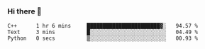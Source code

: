 ### Hi there 👋

<!--START_SECTION:waka-->

```text
C++      1 hr 6 mins     ███████████████████████▓░   94.57 %
Text     3 mins          █░░░░░░░░░░░░░░░░░░░░░░░░   04.49 %
Python   0 secs          ▒░░░░░░░░░░░░░░░░░░░░░░░░   00.93 %
```

<!--END_SECTION:waka-->
